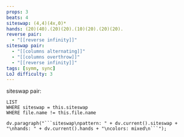 ```yaml
---
props: 3
beats: 4
siteswap: (4,4)(4x,0)*
hands: (20)(40).(20)(20).(10)(20).(20)(20).
reverse pair:
  - "[[reverse infinity]]"
siteswap pair:
  - "[[columns alternating]]"
  - "[[columns overthrow]]"
  - "[[reverse infinity]]"
tags: [symm, sync]
LoJ difficulty: 3
---
```


siteswap pair:
```dataview
LIST
WHERE siteswap = this.siteswap
WHERE file.name != this.file.name
```
```dataviewjs
dv.paragraph("```siteswap\npattern: " + dv.current().siteswap + "\nhands: " + dv.current().hands + "\ncolors: mixed\n```");
```
